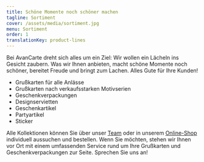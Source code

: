 ```yaml
---
title: Schöne Momente noch schöner machen
tagline: Sortiment
cover: /assets/media/sortiment.jpg
menu: Sortiment
order: 1
translationKey: product-lines
---
```

Bei AvanCarte dreht sich alles um ein Ziel: Wir wollen ein Lächeln ins Gesicht zaubern. Was wir Ihnen anbieten, macht schöne Momente noch schöner, bereitet Freude und bringt zum Lachen. Alles Gute für Ihre Kunden!

- Grußkarten für alle Anlässe
- Grußkarten nach verkaufsstarken Motivserien
- Geschenkverpackungen
- Designservietten
- Geschenkartikel
- Partyartikel
- Sticker

Alle Kollektionen können Sie über unser [Team](/unternehmen/team/) oder in unserem [Online-Shop](https://www.avancarte-shop.de/) individuell aussuchen und bestellen. Wenn Sie möchten, stehen wir Ihnen vor Ort mit einem umfassenden Service rund um Ihre Gruß­karten und Geschenk­ver­packungen zur Seite. Sprechen Sie uns an!
